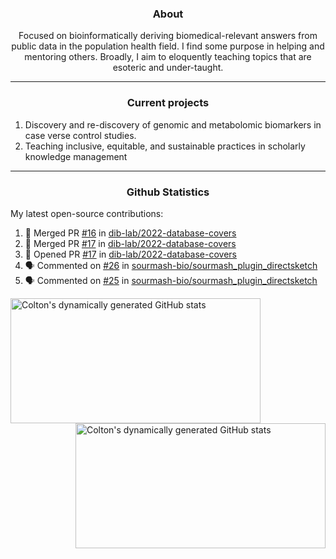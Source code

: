 <!--
Inspiration derived from:
1. https://zzetao.github.io/awesome-github-profile/
2. https://github.com/spcanelon
3. https://github.com/tallguyjenks

Tools used:
1. https://github.com/anuraghazra/github-readme-stats
2. https://github.com/jamesgeorge007/github-activity-readme
3. https://github.com/topics/profile-readme
-->

<h3 align="center">About</h3>

<p align="center">
Focused on bioinformatically deriving biomedical-relevant answers from public data in the population health field. 
I find some purpose in helping and mentoring others. Broadly, I aim to eloquently teaching topics that are esoteric and under-taught.
</p>

---

<h3 align="center">Current projects</h3>

1. Discovery and re-discovery of genomic and metabolomic biomarkers in case verse control studies.
2. Teaching inclusive, equitable, and sustainable practices in scholarly knowledge management

---

<h3 align="center">Github Statistics</h3>

My latest open-source contributions:

<!--START_SECTION:activity-->
1. 🎉 Merged PR [#16](https://github.com/dib-lab/2022-database-covers/pull/16) in [dib-lab/2022-database-covers](https://github.com/dib-lab/2022-database-covers)
2. 🎉 Merged PR [#17](https://github.com/dib-lab/2022-database-covers/pull/17) in [dib-lab/2022-database-covers](https://github.com/dib-lab/2022-database-covers)
3. 💪 Opened PR [#17](https://github.com/dib-lab/2022-database-covers/pull/17) in [dib-lab/2022-database-covers](https://github.com/dib-lab/2022-database-covers)
4. 🗣 Commented on [#26](https://github.com/sourmash-bio/sourmash_plugin_directsketch/issues/26#issuecomment-2105254125) in [sourmash-bio/sourmash_plugin_directsketch](https://github.com/sourmash-bio/sourmash_plugin_directsketch)
5. 🗣 Commented on [#25](https://github.com/sourmash-bio/sourmash_plugin_directsketch/issues/25#issuecomment-2105251916) in [sourmash-bio/sourmash_plugin_directsketch](https://github.com/sourmash-bio/sourmash_plugin_directsketch)
<!--END_SECTION:activity-->

<a href="https://github.com/ccbaumler">
  <img height="200" width=400 align="left" alt="Colton's dynamically generated GitHub stats" src="https://github-readme-stats.vercel.app/api?username=ccbaumler&show_icons=true&title_color=434d58&icon_color=fa8072&ring_color=ba55d3"/>
</a>
<a href="https://github.com/ccbaumler">
  <img height="200" width=400 align="right" alt="Colton's dynamically generated GitHub stats" src="https://github-readme-stats.vercel.app/api/top-langs/?username=ccbaumler&layout=compact&langs_count=6&card_width=320&title_color=434d58&hide=Standard%20ML,%20TeX,%20Jupyter%20Notebook" />
</a>

